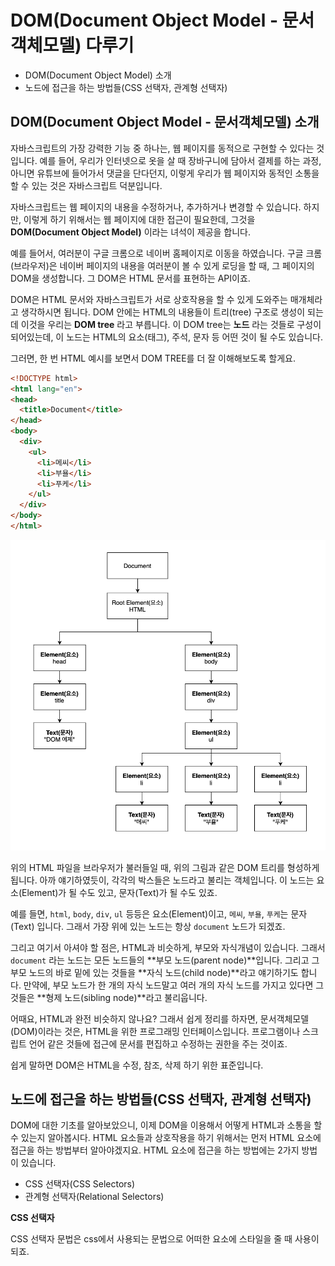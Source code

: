 # DOM(Document Object Model - 문서객체모델) 다루기

<!--

- What is DOM in relation to a webpage?

- What's the difference between a "node" and an "element"?

- How do you target nodes with "selectors"?

- What are the basic methods for finding/adding/removing and altering DOM nodes?

- What is the difference between a "nodelist" and an "array of nodes"?

- How do "events" and "listeners" work? What are three ways to use events in your code?

- How does "bubbling" work?

-->

- DOM(Document Object Model) 소개
- 노드에 접근을 하는 방법들(CSS 선택자, 관계형 선택자)

## DOM(Document Object Model - 문서객체모델) 소개

자바스크립트의 가장 강력한 기능 중 하나는, 웹 페이지를 동적으로 구현할 수 있다는 것입니다. 예를 들어, 우리가 인터넷으로 옷을 살 때 장바구니에 담아서 결제를 하는 과정, 아니면 유튜브에 들어가서 댓글을 단다던지, 이렇게 우리가 웹 페이지와 동적인 소통을 할 수 있는 것은 자바스크립트 덕분입니다.

자바스크립트는 웹 페이지의 내용을 수정하거나, 추가하거나 변경할 수 있습니다. 하지만, 이렇게 하기 위해서는 웹 페이지에 대한 접근이 필요한데, 그것을 **DOM(Document Object Model)** 이라는 녀석이 제공을 합니다. 

예를 들어서, 여러분이 구글 크롬으로 네이버 홈페이지로 이동을 하였습니다. 구글 크롬(브라우저)은 네이버 페이지의 내용을 여러분이 볼 수 있게 로딩을 할 때, 그 페이지의 DOM을 생성합니다. 그 DOM은 HTML 문서를 표현하는 API이죠. 

DOM은 HTML 문서와 자바스크립트가 서로 상호작용을 할 수 있게 도와주는 매개체라고 생각하시면 됩니다. DOM 안에는 HTML의 내용들이 트리(tree) 구조로 생성이 되는데 이것을 우리는 **DOM tree** 라고 부릅니다. 이 DOM tree는 **노드** 라는 것들로 구성이 되어있는데, 이 노드는 HTML의 요소(태그), 주석, 문자 등 어떤 것이 될 수도 있습니다.

그러면, 한 번 HTML 예시를 보면서 DOM TREE를 더 잘 이해해보도록 할게요.

```html
<!DOCTYPE html>
<html lang="en">
<head> 
  <title>Document</title>
</head>
<body>
  <div>
    <ul>
      <li>메씨</li>
      <li>부욜</li>
      <li>푸케</li>
    </ul>
  </div>
</body>
</html>
```

![DOM 트리 예시](./img/DOM-Tree.png)

위의 HTML 파일을 브라우저가 불러들일 때, 위의 그림과 같은 DOM 트리를 형성하게 됩니다. 아까 얘기하였듯이, 각각의 박스들은 노드라고 불리는 객체입니다. 이 노드는 요소(Element)가 될 수도 있고, 문자(Text)가 될 수도 있죠. 

예를 들면, `html`, `body`, `div`, `ul` 등등은 요소(Element)이고, `메씨`, `부욜`, `푸케`는 문자(Text) 입니다. 그래서 가장 위에 있는 노드는 항상 `document` 노드가 되겠죠. 

그리고 여기서 아셔야 할 점은, HTML과 비슷하게, 부모와 자식개념이 있습니다. 그래서 `document` 라는 노드는 모든 노드들의 **부모 노드(parent node)**입니다. 그리고 그 부모 노드의 바로 밑에 있는 것들을 **자식 노드(child node)**라고 얘기하기도 합니다. 만약에, 부모 노드가 한 개의 자식 노드말고 여러 개의 자식 노드를 가지고 있다면 그것들은 **형제 노드(sibling node)**라고 불리웁니다.

어때요, HTML과 완전 비슷하지 않나요? 그래서 쉽게 정리를 하자면, 문서객체모델(DOM)이라는 것은, HTML을 위한 프로그래밍 인터페이스입니다. 프로그램이나 스크립트 언어 같은 것들에 접근에 문서를 편집하고 수정하는 권한을 주는 것이죠.

쉽게 말하면 DOM은 HTML을 수정, 참조, 삭제 하기 위한 표준입니다.

## 노드에 접근을 하는 방법들(CSS 선택자, 관계형 선택자)

DOM에 대한 기초를 알아보았으니, 이제 DOM을 이용해서 어떻게 HTML과 소통을 할 수 있는지 알아봅시다. HTML 요소들과 상호작용을 하기 위해서는 먼저 HTML 요소에 접근을 하는 방법부터 알아야겠지요. HTML 요소에 접근을 하는 방법에는 2가지 방법이 있습니다.

- CSS 선택자(CSS Selectors)
- 관계형 선택자(Relational Selectors)

**CSS 선택자**

CSS 선택자 문법은 css에서 사용되는 문법으로 어떠한 요소에 스타일을 줄 때 사용이 되죠.



